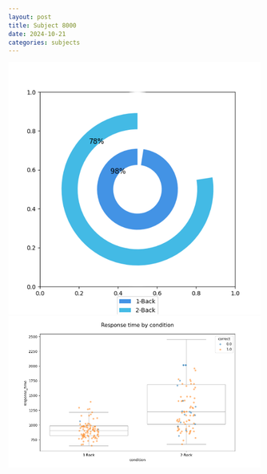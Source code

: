 ```yaml
---
layout: post
title: Subject 8000
date: 2024-10-21
categories: subjects
---
```


![](data/8000/run-20/8000_accuracy_by_condition.png)
![](data/8000/run-20/8000_response_time_by_condition.png)
